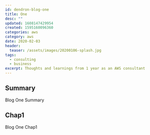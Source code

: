 ```yaml
---
id: dendron-blog-one
title: One
desc: ""
updated: 1608147429954
created: 1595160096360
categories: aws
category: aws
date: 2020-02-03
header:
  teaser: /assets/images/20200106-splash.jpg
tags:
  - consulting
  - business
excerpt: Thoughts and learnings from 1 year as an AWS consultant
---
```


## Summary

Blog One Summary

## Chap1

Blog One Chap1
